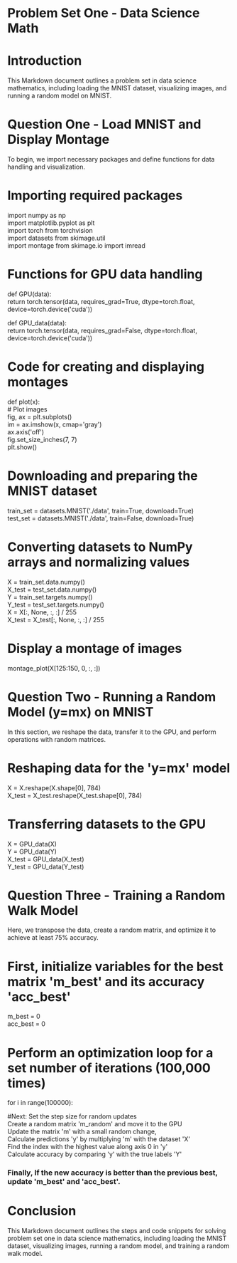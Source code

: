 # Problem Set One - Data Science Math

# Introduction
This Markdown document outlines a problem set in data science mathematics, including loading the MNIST dataset, visualizing images, and running a random model on MNIST.

# Question One - Load MNIST and Display Montage
To begin, we import necessary packages and define functions for data handling and visualization.

# Importing required packages
import numpy as np <br>
import matplotlib.pyplot as plt  <br>
import torch from torchvision <br>
import datasets from skimage.util <br>
import montage from skimage.io import imread <br>

# Functions for GPU data handling
def GPU(data): <br>
    return torch.tensor(data, requires_grad=True, dtype=torch.float, device=torch.device('cuda'))

def GPU_data(data): <br>
    return torch.tensor(data, requires_grad=False, dtype=torch.float, device=torch.device('cuda'))

# Code for creating and displaying montages
def plot(x):<br>
    # Plot images<br>
    fig, ax = plt.subplots()<br>
    im = ax.imshow(x, cmap='gray')<br>
    ax.axis('off')<br>
    fig.set_size_inches(7, 7)<br>
    plt.show()<br>

# Downloading and preparing the MNIST dataset
train_set = datasets.MNIST('./data', train=True, download=True)<br>
test_set = datasets.MNIST('./data', train=False, download=True)

# Converting datasets to NumPy arrays and normalizing values
X = train_set.data.numpy()<br>
X_test = test_set.data.numpy()<br>
Y = train_set.targets.numpy()<br>
Y_test = test_set.targets.numpy()<br>
X = X[:, None, :, :] / 255<br>
X_test = X_test[:, None, :, :] / 255<br>

# Display a montage of images
montage_plot(X[125:150, 0, :, :])<br>

# Question Two - Running a Random Model (y=mx) on MNIST<br>
In this section, we reshape the data, transfer it to the GPU, and perform operations with random matrices.<br>

# Reshaping data for the 'y=mx' model
X = X.reshape(X.shape[0], 784)<br>
X_test = X_test.reshape(X_test.shape[0], 784)<br>

# Transferring datasets to the GPU
X = GPU_data(X)<br>
Y = GPU_data(Y)<br>
X_test = GPU_data(X_test)<br>
Y_test = GPU_data(Y_test)<br>

# Question Three - Training a Random Walk Model
Here, we transpose the data, create a random matrix, and optimize it to achieve at least 75% accuracy.<br>

#  First, initialize variables for the best matrix 'm_best' and its accuracy 'acc_best'
m_best = 0 <br>
acc_best = 0

# Perform an optimization loop for a set number of iterations (100,000 times)
for i in range(100000):

#Next: 
Set the step size for random updates <br>
    Create a random matrix 'm_random' and move it to the GPU <br>
    Update the matrix 'm' with a small random change, <br>
    Calculate predictions 'y' by multiplying 'm' with the dataset 'X'<br>
    Find the index with the highest value along axis 0 in 'y'<br>
    Calculate accuracy by comparing 'y' with the true labels 'Y'<br>

### Finally, If the new accuracy is better than the previous best, update 'm_best' and 'acc_best'.

# Conclusion
This Markdown document outlines the steps and code snippets for solving problem set one in data science mathematics, including loading the MNIST dataset, visualizing images, running a random model, and training a random walk model.


